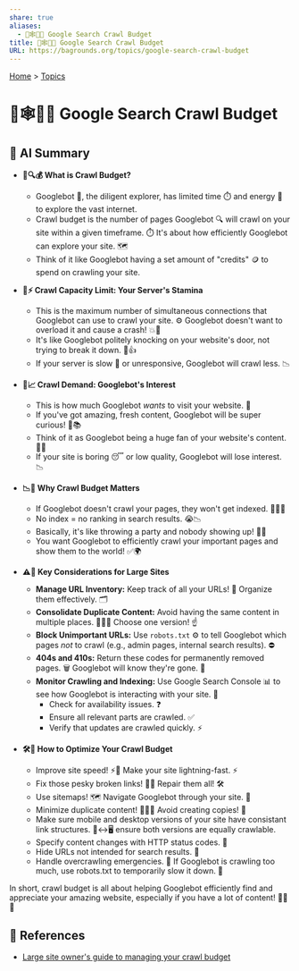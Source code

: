 ```yaml
---
share: true
aliases:
  - 🤖🕸️💸🔎 Google Search Crawl Budget
title: 🤖🕸️💸🔎 Google Search Crawl Budget
URL: https://bagrounds.org/topics/google-search-crawl-budget
---
```

[Home](../index.md) > [Topics](./index.md)  
# 🤖🕸️💸🔎 Google Search Crawl Budget  
## 🤖 AI Summary  
- **🤖🔍💰 What is Crawl Budget?**  
    - Googlebot 🤖, the diligent explorer, has limited time ⏱️ and energy 🔋 to explore the vast internet.  
    - Crawl budget is the number of pages Googlebot 🔍 will crawl on your site within a given timeframe. ⏱️ It's about how efficiently Googlebot can explore your site. 🗺️  
    - Think of it like Googlebot having a set amount of "credits" 🪙 to spend on crawling your site.  
  
- **🔋⚡ Crawl Capacity Limit: Your Server's Stamina**  
    - This is the maximum number of simultaneous connections that Googlebot can use to crawl your site. ⚙️ Googlebot doesn't want to overload it and cause a crash! 💥🚫  
    - It's like Googlebot politely knocking on your website's door, not trying to break it down. 🚪👍  
    - If your server is slow 🐌 or unresponsive, Googlebot will crawl less. 📉  
  
- **🤩📈 Crawl Demand: Googlebot's Interest**  
    - This is how much Googlebot _wants_ to visit your website. 🤩  
    - If you've got amazing, fresh content, Googlebot will be super curious! 🌟📚  
    - Think of it as Googlebot being a huge fan of your website's content. 🥳🎉  
    - If your site is boring 😴 or low quality, Googlebot will lose interest. 📉  
  
- **📉📄 Why Crawl Budget Matters**  
    - If Googlebot doesn't crawl your pages, they won't get indexed. 🙅‍♀️📄  
    - No index = no ranking in search results. 😭📉  
    - Basically, it's like throwing a party and nobody showing up! 🎈🚫  
    - You want Googlebot to efficiently crawl your important pages and show them to the world! ✅🌍  
  
- **⚠️🚨 Key Considerations for Large Sites**  
    - **Manage URL Inventory:** Keep track of all your URLs! 📂 Organize them effectively. 🗂️  
    - **Consolidate Duplicate Content:** Avoid having the same content in multiple places. 👯‍♀️🚫 Choose one version! ☝️  
    - **Block Unimportant URLs:** Use `robots.txt` ⚙️ to tell Googlebot which pages _not_ to crawl (e.g., admin pages, internal search results). ⛔  
    - **404s and 410s:** Return these codes for permanently removed pages. 🗑️ Googlebot will know they're gone. 👋  
    - **Monitor Crawling and Indexing:** Use Google Search Console 📊 to see how Googlebot is interacting with your site. 👀  
        - Check for availability issues. ❓  
        - Ensure all relevant parts are crawled. ✅  
        - Verify that updates are crawled quickly. ⚡  
  
- **🛠️🚀 How to Optimize Your Crawl Budget**  
    - Improve site speed! ⚡️💨 Make your site lightning-fast. ⚡️  
    - Fix those pesky broken links! 🔗🔧 Repair them all! 🛠️  
    - Use sitemaps! 🗺️ Navigate Googlebot through your site. 🧭  
    - Minimize duplicate content! 👯‍♀️🚫 Avoid creating copies! 🛑  
    - Make sure mobile and desktop versions of your site have consistant link structures. 📱<->🖥️ ensure both versions are equally crawlable.  
    - Specify content changes with HTTP status codes. 💬  
    - Hide URLs not intended for search results. 🙈  
    - Handle overcrawling emergencies. 🚨 If Googlebot is crawling too much, use robots.txt to temporarily slow it down. 🐢  
  
In short, crawl budget is all about helping Googlebot efficiently find and appreciate your amazing website, especially if you have a lot of content! 🌟🥳🚀  
  
## 🔗 References  
- [Large site owner's guide to managing your crawl budget](https://developers.google.com/search/docs/crawling-indexing/large-site-managing-crawl-budget)  
